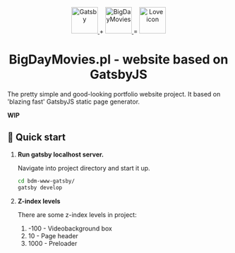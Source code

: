 <p align="center">
  <a href="https://www.gatsbyjs.org">
    <img alt="Gatsby" src="https://www.gatsbyjs.org/monogram.svg" width="60" />
  </a>
  +
  <a href="https://bigdaymovies.pl">
    <img alt="BigDayMovies" src="http://bigdaymovies.pl/images/icon-72x72.png" width="60" />
  </a>
  =
  <img alt="Love icon" src="http://bigdaymovies.pl/images/icon-love.svg" width="60" />
</p>
<h1 align="center">
  BigDayMovies.pl - website based on GatsbyJS
</h1>

The pretty simple and good-looking portfolio website project. It based on 'blazing fast' GatsbyJS static page generator. 

**WIP**

## 🚀 Quick start

1.  **Run gatsby localhost server.**

    Navigate into project directory and start it up.

    ```sh
    cd bdm-www-gatsby/
    gatsby develop
    ```

2. **Z-index levels**

    There are some z-index levels in project:
    
    1. -100 - Videobackground box
    2. 10 - Page header
    3. 1000 - Preloader